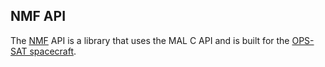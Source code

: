
## NMF API
The [NMF](https://nanosat-mo-framework.github.io/) API is a library that uses the MAL C API and is built for the [OPS-SAT spacecraft](https://opssat1.esoc.esa.int/).